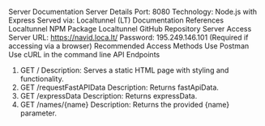 Server Documentation
Server Details
Port: 8080
Technology: Node.js with Express
Served via: Localtunnel (LT)
Documentation References
Localtunnel NPM Package
Localtunnel GitHub Repository
Server Access
Server URL: https://navid.loca.lt/
Password: 195.249.146.101 (Required if accessing via a browser)
Recommended Access Methods
Use Postman
Use cURL in the command line
API Endpoints
1. GET /
Description: Serves a static HTML page with styling and functionality.
2. GET /requestFastAPIData
Description: Returns fastApiData.
3. GET /expressData
Description: Returns expressData.
4. GET /names/{name}
Description: Returns the provided {name} parameter.
